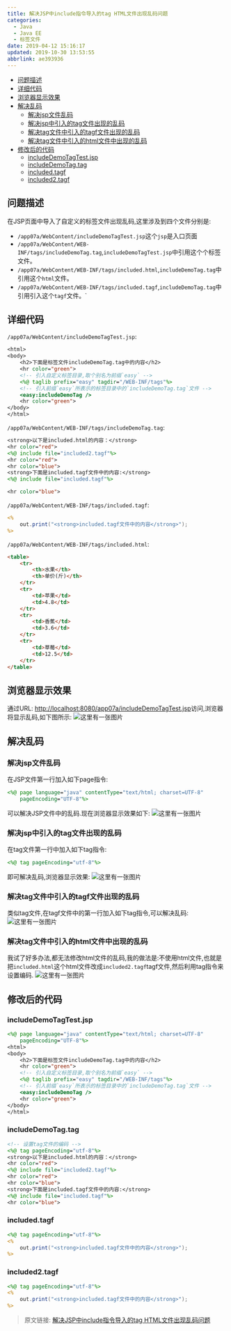 ```yaml
---
title: 解决JSP中include指令导入的tag HTML文件出现乱码问题
categories: 
  - Java
  - Java EE
  - 标签文件
date: 2019-04-12 15:16:17
updated: 2019-10-30 13:53:55
abbrlink: ae393936
---
```

- [问题描述](/blog/html/ae393936/#问题描述)
- [详细代码](/blog/html/ae393936/#详细代码)
- [浏览器显示效果](/blog/html/ae393936/#浏览器显示效果)
- [解决乱码](/blog/html/ae393936/#解决乱码)
    - [解决jsp文件乱码](/blog/html/ae393936/#解决jsp文件乱码)
    - [解决jsp中引入的tag文件出现的乱码](/blog/html/ae393936/#解决jsp中引入的tag文件出现的乱码)
    - [解决tag文件中引入的tagf文件出现的乱码](/blog/html/ae393936/#解决tag文件中引入的tagf文件出现的乱码)
    - [解决tag文件中引入的html文件中出现的乱码](/blog/html/ae393936/#解决tag文件中引入的html文件中出现的乱码)
- [修改后的代码](/blog/html/ae393936/#修改后的代码)
    - [includeDemoTagTest.jsp](/blog/html/ae393936/#includeDemoTagTest-jsp)
    - [includeDemoTag.tag](/blog/html/ae393936/#includeDemoTag-tag)
    - [included.tagf](/blog/html/ae393936/#included-tagf)
    - [included2.tagf](/blog/html/ae393936/#included2-tagf)

<!--more-->
<script src="https://cdn.bootcss.com/jquery/3.4.0/jquery.slim.min.js"></script>
<script>$(document).ready(function () {$(".post-body > ul:nth-child(1)").hide();});</script>

<!--end-->
## 问题描述 ##
在JSP页面中导入了自定义的标签文件出现乱码,这里涉及到四个文件分别是:
- `/app07a/WebContent/includeDemoTagTest.jsp`这个`jsp`是入口页面
- `/app07a/WebContent/WEB-INF/tags/includeDemoTag.tag`,`includeDemoTagTest.jsp`中引用这个个标签文件。
- `/app07a/WebContent/WEB-INF/tags/included.html`,`includeDemoTag.tag`中引用这个`html`文件。
- `/app07a/WebContent/WEB-INF/tags/included.tagf`,`includeDemoTag.tag`中引用引入这个`tagf`文件。`

## 详细代码 ##
`/app07a/WebContent/includeDemoTagTest.jsp`:
```jsp
<html>
<body>
	<h2>下面是标签文件includeDemoTag.tag中的内容</h2>
	<hr color="green">
	<!-- 引入自定义标签目录,取个别名为前缀`easy` -->
	<%@ taglib prefix="easy" tagdir="/WEB-INF/tags"%>
	<!-- 引入前缀`easy`所表示的标签目录中的`includeDemoTag.tag`文件 -->
	<easy:includeDemoTag />
	<hr color="green">
</body>
</html>
```
`/app07a/WebContent/WEB-INF/tags/includeDemoTag.tag`:
```jsp
<strong>以下是included.html的内容：</strong>
<hr color="red">
<%@ include file="included2.tagf"%>
<hr color="red">
<hr color="blue">
<strong>下面是included.tagf文件中的内容:</strong>
<%@ include file="included.tagf"%>

<hr color="blue">
```
`/app07a/WebContent/WEB-INF/tags/included.tagf`:
```jsp
<%
    out.print("<strong>included.tagf文件中的内容</strong>");
%>
```
`/app07a/WebContent/WEB-INF/tags/included.html`:
```html
<table>
	<tr>
		<th>水果</th>
		<th>单价(斤)</th>
	</tr>
	<tr>
		<td>苹果</td>
		<td>4.8</td>
	</tr>
	<tr>
		<td>香蕉</td>
		<td>3.6</td>
	</tr>
	<tr>
		<td>草莓</td>
		<td>12.5</td>
	</tr>
</table>
```
## 浏览器显示效果 ##
通过URL:
[http://localhost:8080/app07a/includeDemoTagTest.jsp](http://localhost:8080/app07a/includeDemoTagTest.jsp)访问,浏览器将显示乱码,如下图所示:
![这里有一张图片](https://image-1257720033.cos.ap-shanghai.myqcloud.com/blog/JavaEE/tag%20file/encoding/1.png)
## 解决乱码 ##
### 解决jsp文件乱码 ###
在JSP文件第一行加入如下page指令:
```jsp
<%@ page language="java" contentType="text/html; charset=UTF-8"
	pageEncoding="UTF-8"%>
```
可以解决JSP文件中的乱码.现在浏览器显示效果如下:
![这里有一张图片](https://image-1257720033.cos.ap-shanghai.myqcloud.com/blog/JavaEE/tag%20file/encoding/2.png)
### 解决jsp中引入的tag文件出现的乱码 ###
在tag文件第一行中加入如下tag指令:
```jsp
<%@ tag pageEncoding="utf-8"%>
```
即可解决乱码,浏览器显示效果:
![这里有一张图片](https://image-1257720033.cos.ap-shanghai.myqcloud.com/blog/JavaEE/tag%20file/encoding/3.png)
### 解决tag文件中引入的tagf文件出现的乱码 ###
类似tag文件,在tagf文件中的第一行加入如下tag指令,可以解决乱码:
![这里有一张图片](https://image-1257720033.cos.ap-shanghai.myqcloud.com/blog/JavaEE/tag%20file/encoding/4.png)
### 解决tag文件中引入的html文件中出现的乱码 ###
我试了好多办法,都无法修改html文件的乱码,我的做法是:不使用html文件,也就是把`included.html`这个html文件改成`included2.tagf`tagf文件,然后利用tag指令来设置编码.
![这里有一张图片](https://image-1257720033.cos.ap-shanghai.myqcloud.com/blog/JavaEE/tag%20file/encoding/5.png)
## 修改后的代码 ##
### includeDemoTagTest.jsp ###
```jsp
<%@ page language="java" contentType="text/html; charset=UTF-8"
	pageEncoding="UTF-8"%>
<html>
<body>
	<h2>下面是标签文件includeDemoTag.tag中的内容</h2>
	<hr color="green">
	<!-- 引入自定义标签目录,取个别名为前缀`easy` -->
	<%@ taglib prefix="easy" tagdir="/WEB-INF/tags"%>
	<!-- 引入前缀`easy`所表示的标签目录中的`includeDemoTag.tag`文件 -->
	<easy:includeDemoTag />
	<hr color="green">
</body>
</html>
```
### includeDemoTag.tag ###
```jsp
<!-- 设置tag文件的编码 -->
<%@ tag pageEncoding="utf-8"%>
<strong>以下是included.html的内容：</strong>
<hr color="red">
<%@ include file="included2.tagf"%>
<hr color="red">
<hr color="blue">
<strong>下面是included.tagf文件中的内容:</strong>
<%@ include file="included.tagf"%>
<hr color="blue">
```
### included.tagf ###
```jsp
<%@ tag pageEncoding="utf-8"%>
<%
    out.print("<strong>included.tagf文件中的内容</strong>");
%>
```
### included2.tagf ###
```jsp
<%@ tag pageEncoding="utf-8"%>
<%
    out.print("<strong>included.tagf文件中的内容</strong>");
%>
```
>原文链接: [解决JSP中include指令导入的tag HTML文件出现乱码问题](https://lanlan2017.github.io/blog/ae393936/)
